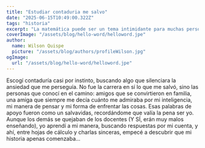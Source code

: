 ```yaml
---
title: "Estudiar contaduria me salvo"
date: "2025-06-15T10:49:00.322Z"
tags: "historia"
excerpt: "La matemática puede ser un tema intimidante para muchas personas. Hay tantas operaciones y conceptos que puede ser difícil saber por dónde empezar. Pero si entiendes los fundamentos, todo lo demás se vuelve más fácil. En este artículo, vamos a explorar uno de los conceptos básicos de la matemática: la división.."
coverImage: "/assets/blog/hello-word/helloword.jpe"
author:
  name: Wilson Quispe
  picture: "/assets/blog/authors/profileWilson.jpg"
ogImage:
  url: "/assets/blog/hello-word/helloword.jpe"
---
```


Escogí contaduría casi por instinto, buscando algo que silenciara la ansiedad que me perseguía. No fue la carrera en sí lo que me salvó, sino las personas que conocí en el camino: amigos que se convirtieron en familia, una amiga que siempre me decía cuánto me admiraba por mi inteligencia, mi manera de pensar y mi forma de enfrentar las cosas. Esas palabras de apoyo fueron como un salvavidas, recordándome que valía la pena ser yo. Aunque los demás se quejaban de los docentes (Y SÍ, erán muy malos enseñando), yo aprendí a mi manera, buscando respuestas por mi cuenta, y ahí, entre hojas de cálculo y charlas sinceras, empecé a descubrir que mi historia apenas comenzaba...